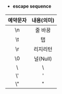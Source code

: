- #### escape sequence

| 예약문자 | 내용(의미) |
| :------: | :--------: |
|    \n    |  줄 바꿈   |
|    \t    |     탭     |
|    \r    |  리지리턴  |
|    \0    |  널(Null)  |
|    \\    |     \      |
|   \\'    |     '      |
|   \\"    |     "      |

